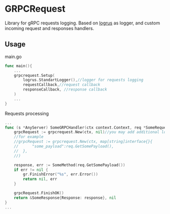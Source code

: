 # GRPCRequest

Library for gRPC requests logging. Based on [logrus](https://github.com/sirupsen/logrus) as logger, and custom incoming request and responses handlers.

## Usage

main.go

```go
func main(){
	...
	grpcrequest.Setup(
        logrus.StandartLogger(),//logger for requests logging
        requestCallback,//request callback
        responseCallback, //response callback
	)
	...
}
```


Requests processing

```go
...
func (s *AnyServer) SomeGRPCHandler(ctx context.Context, req *SomeRequest) (*SomeResponse, error) {
	grpcRequest := grpcrequest.New(ctx, nil)//you may add additional log fields
	//for example
	//grpcRequest := grpcrequest.New(ctx, map[string]interface{}{
	//		"some_payload":req.GetSomePayload(),
	//	},
	//)

	response, err := SomeMethod(req.GetSomePayload())
	if err != nil {
		gr.FinishError("%s", err.Error())
		return nil, err
	}

	grpcRequest.FinishOK()
	return &SomeResponse{Response: response}, nil
}
...
```


